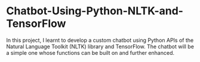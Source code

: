 # Chatbot-Using-Python-NLTK-and-TensorFlow
In this project, I learnt to develop a custom chatbot using Python APIs of the Natural Language Toolkit (NLTK) library and TensorFlow. The chatbot will be a simple one whose functions can be built on and further enhanced.
